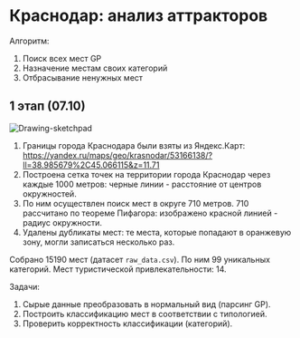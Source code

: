 # Краснодар: анализ аттракторов

Алгоритм:
1. Поиск всех мест GP
2. Назначение местам своих категорий
3. Отбрасывание ненужных мест

## 1 этап (07.10)
<img src="https://i.ibb.co/mb15cnn/Drawing-sketchpad.jpg" alt="Drawing-sketchpad" border="0">

1. Границы города Краснодара были взяты из Яндекс.Карт: https://yandex.ru/maps/geo/krasnodar/53166138/?ll=38.985679%2C45.066115&z=11.71
2. Построена сетка точек на территории города Краснодар через каждые 1000 метров: черные линии - расстояние от центров окружностей.
3. По ним осуществлен поиск мест в округе 710 метров. 710 рассчитано по теореме Пифагора: изображено красной линией - радиус окружности.
4. Удалены дубликаты мест: те места, которые попадают в оранжевую зону, могли записаться несколько раз.

Собрано 15190 мест (датасет `raw_data.csv`). По ним 99 уникальных категорий. Мест туристической привлекательности: 14.

Задачи: 
1. Сырые данные преобразовать в нормальный вид (парсинг GP).
2. Построить классификацию мест в соответствии с типологией.
3. Проверить корректность классификации (категорий).
